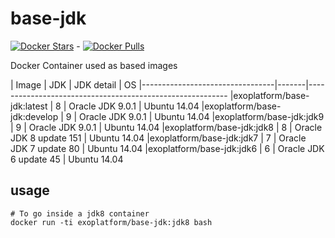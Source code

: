 # base-jdk

[![Docker Stars](https://img.shields.io/docker/stars/exoplatform/base-jdk.svg)]() - [![Docker Pulls](https://img.shields.io/docker/pulls/exoplatform/base-jdk.svg)]()

Docker Container used as based images

|    Image                        |  JDK  | JDK detail                      | OS
|---------------------------------|-------|----------------------------------------------------------
|exoplatform/base-jdk:latest      |   8   | Oracle JDK 9.0.1                | Ubuntu 14.04
|exoplatform/base-jdk:develop     |   9   | Oracle JDK 9.0.1                | Ubuntu 14.04
|exoplatform/base-jdk:jdk9        |   9   | Oracle JDK 9.0.1                | Ubuntu 14.04
|exoplatform/base-jdk:jdk8        |   8   | Oracle JDK 8 update 151         | Ubuntu 14.04
|exoplatform/base-jdk:jdk7        |   7   | Oracle JDK 7 update 80          | Ubuntu 14.04
|exoplatform/base-jdk:jdk6        |   6   | Oracle JDK 6 update 45          | Ubuntu 14.04

## usage

```
# To go inside a jdk8 container
docker run -ti exoplatform/base-jdk:jdk8 bash
```
